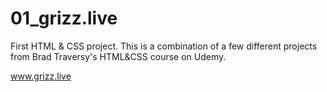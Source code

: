 # 01_grizz.live
 First HTML & CSS project. This is a combination of a few different projects from Brad Traversy's HTML&CSS course on Udemy.
 
 www.grizz.live
